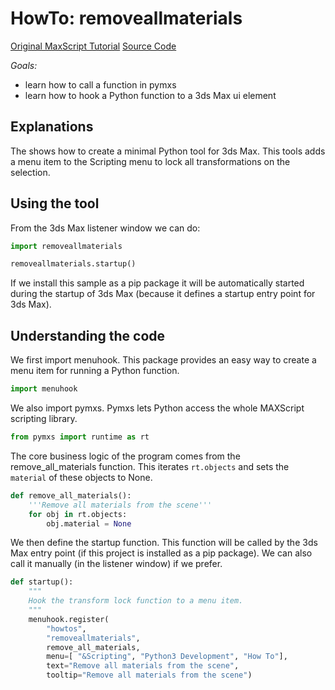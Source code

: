 # HowTo: removeallmaterials
[Original MaxScript Tutorial](https://help.autodesk.com/view/3DSMAX/2020/ENU/?guid=GUID-BB996DFB-0367-4DFF-A1CC-50BEB3A97757)
[Source Code](removeallmaterials/__init__.py)

*Goals:* 
- learn how to call a function in pymxs
- learn how to hook a Python function to a 3ds Max ui element

## Explanations

The shows how to create a minimal Python tool for 3ds Max. This tools adds a menu item
to the Scripting menu to lock all transformations on the selection.

## Using the tool

From the 3ds Max listener window we can do:

```python
import removeallmaterials

removeallmaterials.startup()
```

If we install this sample as a pip package it will be automatically
started during the startup of 3ds Max (because it defines a startup
entry point for 3ds Max).

## Understanding the code

We first import menuhook. This package provides an easy way to create a menu item
for running a Python function.

```python
import menuhook
```

We also import pymxs. Pymxs lets Python access the whole MAXScript scripting library.

```python
from pymxs import runtime as rt
```

The core business logic of the program comes from the remove\_all\_materials function. This iterates
`rt.objects` and sets the `material` of these objects to None.

```python
def remove_all_materials():
    '''Remove all materials from the scene'''
    for obj in rt.objects:
        obj.material = None
```

We then define the startup function. This function will be called by the 3ds Max
entry point (if this project is installed as a pip package). We can also call it
manually (in the listener window) if we prefer.

```python
def startup():
    """
    Hook the transform lock function to a menu item.
    """
    menuhook.register(
        "howtos",
        "removeallmaterials",
        remove_all_materials,
        menu=[ "&Scripting", "Python3 Development", "How To"],
        text="Remove all materials from the scene",
        tooltip="Remove all materials from the scene")
```

